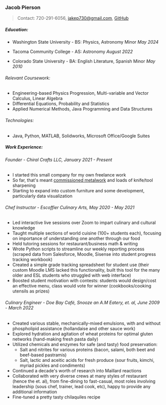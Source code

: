 ### Jacob Pierson

> Contact: 720-291-6056, [jakep730@gmail.com](mailto:jakep730@gmail.com), [GitHub](https://github.com/awhooshingwind)

##### Education:

- Washington State University - BS: Physics, Astronomy Minor *May 2024*

- Tacoma Community College - AS: Astronomy *August 2022*

- Colorado State University - BA: English Literature, Spanish Minor *May 2010*
 
###### Relevant Coursework:
- Engineering-based Physics Progression, Multi-variable and Vector Calculus, Linear Algebra
- Differential Equations, Probability and Statistics
- Applied Numerical Methods, Java Programming and Data Structures

######  Technologies:
- Java, Python, MATLAB, Solidworks, Microsoft Office/Google Suites 

##### Work Experience: 

###### Founder - *Chiral Crafts LLC, January 2021 - Present*

- I started this small company for my own freelance work
- So far, that's meant [commissioned metalwork](/metal.md) and loads of knife/tool sharpening
- Starting to expand into custom furniture and some development, particularly data visualization  

###### Chef Instructor - *Escoffier Culinary Arts, May 2020 - May 2021*

- Led interactive live sessions over Zoom to impart culinary and cultural knowledge
- Taught multiple sections of world cuisine (100+ students each), focusing on importance of understanding one another through our food
- Held tutoring sessions for restaurant/business math & writing
- Wrote Python scripts to streamline our weekly reporting process (scraped data from Salesforce, Moodle, Sisense into student progress tracking workbook)
- Created a simple grade tracking spreadsheet for student use (their custom Moodle LMS lacked this functionality, built this tool for the many older and ESL students who struggled with web interface)
- Boosted student motivation with contests: students would design/cost an effective menu, class would vote for winner (cookbooks/cooking utensils as prizes)  

###### Culinary Engineer - *Doe Bay Café, Snooze an A.M Eatery, et. al, June 2009 - March 2022*

- Created various stable, mechanically-mixed emulsions, with and without phospholipid assistance (hollandaise and other sauce work)
- Explored hydration and agitation of wheat proteins for optimal gluten networks (hand-making fresh pasta daily)
- Utilized chemicals and enzymes for safe (and tasty) food preservation:
    - Salt and nitrites for various proteins (bacon, salami, both beet and beef-based pastramis)
    - Salt, lactic and aceitic acids for fresh produce (sour fruits, kimchi, myriad pickles and condiments)
- Continued a decade's worth of research into Maillard reactions
- Collaborated with very diverse crews at many styles of restaurant (hence the et. al), from fine-dining to fast-casual, most roles involving leadership (sous chef, trainer, lead cook, etc), happy to provide any additional information
- Fine-tuned a pretty tasty chilaquiles recipe
